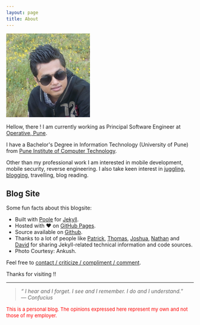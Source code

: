 ```yaml
---
layout: page
title: About
---
```


![Profile Picture](/public/dp.jpg)

Hellow, there ! I am currently working as Principal Software Engineer at <a href="https://www.operative.com" target="_blank">Operative, Pune</a>.

I have a Bachelor's Degree in Information Technology (University of Pune) from <a href="https://en.wikipedia.org/wiki/Pune_Institute_of_Computer_Technology" target="_blank">Pune Institute of Computer Technology</a>.

Other than my professional work I am interested in mobile development, mobile security, reverse engineering. I also take keen interest in <a href="https://shubhamaher.com/juggling">juggling</a>, <a href="https://shubhamaher.com/blog">blogging</a>, travelling, blog reading.

<!-- TODO Dont enable this else it will break horizontal alignment of about page.
<br>
<div class="badge-base LI-profile-badge" data-locale="en_US" data-size="large" data-theme="dark" data-type="HORIZONTAL" data-vanity="shubham--aher" data-version="v1"></div>
<br>
-->

## Blog Site

Some fun facts about this blogsite:

* Built with <a href="https://getpoole.com" target="_blank">Poole</a> for <a href="https://jekyllrb.com" target="_blank">Jekyll</a>.
* Hosted with ♥ on <a href="https://pages.github.com" target="_blank">GitHub Pages</a>.
* Source available on <a href="https://github.com/shubham-aher/shubham-aher.github.io" target="_blank">Github</a>.
* Thanks to a lot of people like <a href="https://patricksteadman.ca/2014/08/04/lanyonsetup/" target="_blank">Patrick</a>, <a href="https://github.com/thomascannon/" target="_blank">Thomas</a>, <a href="https://joshualande.com/jekyll-github-pages-poole/" target="_blank">Joshua</a>, <a href="https://nathantreid.com/setting-up-this-blog/" target="_blank">Nathan</a> and <a href="https://loyc.net/2014/blogging-on-github.html" target="_blank">David</a> for sharing Jekyll-related technical information and code sources.
* Photo Courtesy: Ankush.

Feel free to [contact / criticize / compliment / comment](mailto:shubham.s.aher@gmail.com).

Thanks for visiting !!

---
> *&ldquo; I hear and I forget. I see and I remember. I do and I understand.*&rdquo;<br>
  &mdash; *Confucius*
  
<p><font color="red" size="2">This is a personal blog. The opinions expressed here represent my own and not those of my employer.</font></p>